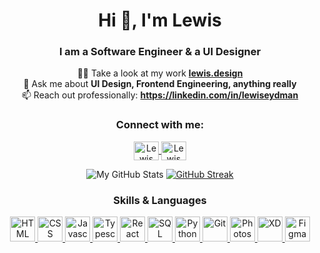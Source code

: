 <div align="center">
<h1 align="center">Hi 👋, I'm Lewis</h1>
<h3 align="center">I am a Software Engineer & a UI Designer</h3>

👨‍💻 Take a look at my work **[lewis.design](https://lewis.design)**<br>
💬 Ask me about **UI Design, Frontend Engineering, anything really**<br>
📫 Reach out professionally: **https://linkedin.com/in/lewiseydman**

<h3 align="center">Connect with me:</h3>
<p align="center">
    <a href="https://www.linkedin.com/in/lewiseydman" target="blank">
        <img align="center" src="https://raw.githubusercontent.com/rahuldkjain/github-profile-readme-generator/master/src/images/icons/Social/linked-in-alt.svg" alt="Lewis Eydman | LinkedIn" title="Lewis Eydman | LinkedIn" height="30" width="40" />
    </a>
    <a href="https://www.behance.net/lewiseydman" target="blank">
        <img align="center" src="https://raw.githubusercontent.com/rahuldkjain/github-profile-readme-generator/master/src/images/icons/Social/behance.svg" alt="Lewis Eydman | Behance" title="Lewis Eydman | Behance" height="30" width="40" />
    </a>
</p>

![My GitHub Stats](https://github-readme-stats.vercel.app/api?username=lewiseydman&show_icons=true&theme=dark) 
[![GitHub Streak](https://github-readme-streak-stats.herokuapp.com/?user=lewiseydman&theme=dark)](https://git.io/streak-stats) 

<h3 align="center">Skills & Languages</h3>
<p align="center">
    <a href="https://www.w3schools.com/html/" target="_blank" rel="noreferrer"> <img src="https://cdn.jsdelivr.net/gh/devicons/devicon@latest/icons/html5/html5-original.svg" alt="HTML" title="HTML" width="40" height="40" /> </a>
    <a href="https://www.w3schools.com/css/" target="_blank" rel="noreferrer"> <img src="https://cdn.jsdelivr.net/gh/devicons/devicon@latest/icons/css3/css3-original.svg" alt="CSS" title="CSS" width="40" height="40" /> </a>
    <a href="https://www.w3schools.com/js/default.asp" target="_blank" rel="noreferrer"> <img src="https://cdn.jsdelivr.net/gh/devicons/devicon@latest/icons/javascript/javascript-original.svg" alt="Javascript" title="Javascript" width="40" height="40" /> </a>
    <a href="https://www.w3schools.com/typescript/index.php" target="_blank" rel="noreferrer"> <img src="https://cdn.jsdelivr.net/gh/devicons/devicon@latest/icons/typescript/typescript-original.svg" alt="Typescript" title="Typescript" width="40" height="40" /> </a>
    <a href="https://www.w3schools.com/react/default.asp" target="_blank" rel="noreferrer"> <img src="https://cdn.jsdelivr.net/gh/devicons/devicon@latest/icons/react/react-original.svg" alt="React" title="React" width="40" height="40" /> </a>
    <a href="https://www.w3schools.com/sql/default.asp" target="_blank" rel="noreferrer"> <img src="https://cdn.jsdelivr.net/gh/devicons/devicon@latest/icons/azuresqldatabase/azuresqldatabase-original.svg" alt="SQL" title="SQL" width="40" height="40" /> </a>
    <a href="https://www.w3schools.com/python/default.asp" target="_blank" rel="noreferrer"> <img src="https://cdn.jsdelivr.net/gh/devicons/devicon@latest/icons/python/python-plain.svg" alt="Python" title="Python" width="40" height="40" /> </a>
    <a href="https://git-scm.com/" target="_blank" rel="noreferrer"> <img src="https://cdn.jsdelivr.net/gh/devicons/devicon@latest/icons/git/git-plain.svg" alt="Git" title="Git" width="40" height="40" /> </a>
    <a href="https://www.adobe.com/uk/products/photoshop.html" target="_blank" rel="noreferrer"> <img src="https://cdn.jsdelivr.net/gh/devicons/devicon@latest/icons/photoshop/photoshop-original.svg" alt="Photoshop" title="Photoshop" width="40" height="40" /> </a>
    <a href="https://adobexdplatform.com/" target="_blank" rel="noreferrer"> <img src="https://cdn.jsdelivr.net/gh/devicons/devicon@latest/icons/xd/xd-original.svg" alt="XD" title="XD" width="40" height="40" /> </a>
    <a href="https://www.figma.com/" target="_blank" rel="noreferrer"> <img src="https://cdn.jsdelivr.net/gh/devicons/devicon@latest/icons/figma/figma-original.svg" alt="Figma" title="Figma" width="40" height="40" /> </a>
</p>
</div>
